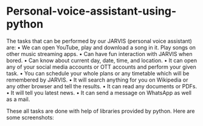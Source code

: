 # Personal-voice-assistant-using-python
The tasks that can be performed by our JARVIS (personal voice assistant) are: 
• We can open YouTube, play and download a song in it. Play songs on other music streaming apps. 
• Can have fun interaction with JARVIS when bored. 
• Can know about current day, date, time, and location. 
• It can open any of your social media accounts or OTT accounts and perform your given task. 
• You can schedule your whole plans or any timetable which will be remembered by JARVIS. 
• It will search anything for you on Wikipedia or any other browser and tell the results. 
• It can read any documents or PDFs. 
• It will tell you latest news. 
• It can send a message on WhatsApp as well as a mail. 

These all tasks are done with help of libraries provided by python. 
Here are some screenshots:


